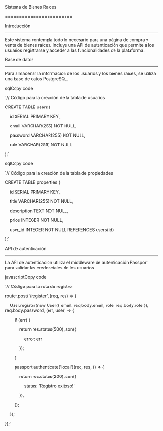 Sistema de Bienes Raíces

========================

Introducción

------------

Este sistema contempla todo lo necesario para una página de compra y venta de bienes raíces. Incluye una API de autenticación que permite a los usuarios registrarse y acceder a las funcionalidades de la plataforma.

Base de datos

-------------

Para almacenar la información de los usuarios y los bienes raíces, se utiliza una base de datos PostgreSQL.

sqlCopy code

`// Código para la creación de la tabla de usuarios

CREATE TABLE users (

    id SERIAL PRIMARY KEY,

    email VARCHAR(255) NOT NULL,

    password VARCHAR(255) NOT NULL,

    role VARCHAR(255) NOT NULL

);`

sqlCopy code

`// Código para la creación de la tabla de propiedades

CREATE TABLE properties (

    id SERIAL PRIMARY KEY,

    title VARCHAR(255) NOT NULL,

    description TEXT NOT NULL,

    price INTEGER NOT NULL,

    user_id INTEGER NOT NULL REFERENCES users(id)

);`

API de autenticación

--------------------

La API de autenticación utiliza el middleware de autenticación Passport para validar las credenciales de los usuarios.

javascriptCopy code

`// Código para la ruta de registro

router.post('/register', (req, res) => {

    User.register(new User({ email: req.body.email, role: req.body.role }), req.body.password, (err, user) => {

        if (err) {

            return res.status(500).json({

                error: err

            });

        }

        passport.authenticate('local')(req, res, () => {

            return res.status(200).json({

                status: 'Registro exitoso!'

            });

        });

    });

});`
